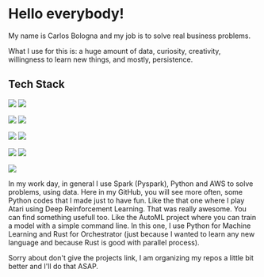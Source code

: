 # Hello everybody! 

My name is Carlos Bologna and my job is to solve real business problems. 

What I use for this is: a huge amount of data, curiosity, creativity, willingness to learn new things, and mostly, persistence.

## Tech Stack

![](https://img.shields.io/badge/BigData-Spark-informational?style=flat&logo=apache%20spark&logoColor=white&color=2bbc8a)
![](https://img.shields.io/badge/BigData-Hive-informational?style=flat&logo=apache%20hive&logoColor=white&color=2bbc8a)

![](https://img.shields.io/badge/AI-ScikitLearn-informational?style=flat&logo=scikit-learn&logoColor=white&color=2bbc8a)
![](https://img.shields.io/badge/AI-Pytorch-informational?style=flat&logo=pytorch&logoColor=white&color=2bbc8a)

![](https://img.shields.io/badge/Code-Python-informational?style=flat&logo=python&logoColor=white&color=2bbc8a)
![](https://img.shields.io/badge/Code-R-informational?style=flat&logo=r&logoColor=white&color=2bbc8a)

![](https://img.shields.io/badge/Deploy-Docker-informational?style=flat&logo=docker&logoColor=white&color=2bbc8a)
![](https://img.shields.io/badge/Deploy-Kubernetes-informational?style=flat&logo=kubernetes&logoColor=white&color=2bbc8a)

![](https://img.shields.io/badge/Cloud-AWS-informational?style=flat&logo=amazon%20aws&logoColor=white&color=2bbc8a)

In my work day, in general I use Spark (Pyspark), Python and AWS to solve problems, using data. Here in my GitHub, you will see more often, some Python codes that I made just to have fun. Like the that one where I play Atari using Deep Reinforcement Learning. That was really awesome.
You can find something usefull too. Like the AutoML project where you can train a model with a simple command line. In this one, I use Python for Machine Learning and Rust for Orchestrator (just because I wanted to learn any new language and because Rust is good with parallel process).

Sorry about don't give the projects link, I am organizing my repos a little bit better and I'll do that ASAP.

